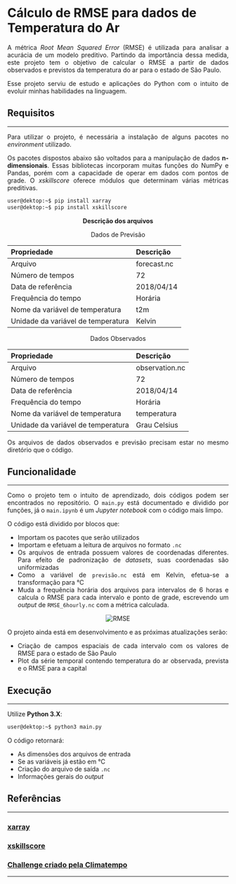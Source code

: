 # Cálculo de RMSE para dados de Temperatura do Ar
<div style="text-align: justify">
A métrica <i>Root Mean Squared Error</i> (RMSE) é utilizada para analisar a acurácia de um modelo preditivo. Partindo da importância dessa medida,
este projeto tem o objetivo de calcular o RMSE a partir de dados observados e previstos da temperatura do ar para o estado de São Paulo. 

Esse projeto serviu de estudo e aplicações do Python com o intuito de evoluir minhas habilidades na linguagem.

## Requisitos
___
Para utilizar o projeto, é necessária a instalação de alguns pacotes no <i>environment</i> utilizado.

Os pacotes dispostos abaixo são voltados para a manipulação de dados <b>n-dimensionais</b>. Essas bibliotecas incorporam muitas funções do NumPy e Pandas, porém com a capacidade de operar em dados com pontos de grade. O <i>xskillscore</i> oferece módulos que determinam várias métricas preditivas.

```bash
user@dektop:~$ pip install xarray
user@dektop:~$ pip install xskillscore
```

<p align="center" style="font-weight:bold"> 
Descrição dos arquivos </p>


<p align="center"> Dados de Previsão


| Propriedade                        | Descrição   |
| :--------------------------------- |:------------|
| Arquivo                            | forecast.nc |
| Número de tempos                   | 72          |
| Data de referência                 | 2018/04/14  |
| Frequência do tempo                | Horária     |
| Nome da variável de temperatura    | t2m         |
| Unidade da variável de temperatura | Kelvin      |

</p>

<p align="center"> Dados Observados

| Propriedade                        | Descrição      |
| :--------------------------------- |:---------------|
| Arquivo                            | observation.nc |
| Número de tempos                   | 72             |
| Data de referência                 | 2018/04/14     |
| Frequência do tempo                | Horária        |
| Nome da variável de temperatura    | temperatura    |
| Unidade da variável de temperatura | Grau Celsius   |

</p>

Os arquivos de dados observados e previsão precisam estar no mesmo diretório que o código.

## Funcionalidade
___
Como o projeto tem o intuito de aprendizado, dois códigos podem ser encontrados no repositório. O `main.py` está documentado e dividido por funções, já o `main.ipynb` é um <i>Jupyter notebook</i> com o código mais limpo.

O código está dividido por blocos que:
- Importam os pacotes que serão utilizados
- Importam e efetuam a leitura de arquivos no formato `.nc`
- Os arquivos de entrada possuem valores de coordenadas diferentes. Para efeito de padronização de <i>datasets</i>, suas coordenadas são uniformizadas
- Como a variável de `previsão.nc` está em Kelvin, efetua-se a transformação para °C
- Muda a frequência horária dos arquivos para intervalos de 6 horas e calcula o RMSE para cada intervalo e ponto de grade, escrevendo um <i>output</i> de `RMSE_6hourly.nc` com a métrica calculada.

<div style="text-align: center">
    <img src="https://media-exp1.licdn.com/dms/image/C5612AQF8JAeUs7CwCQ/article-inline_image-shrink_1000_1488/0/1543435697122?e=1649289600&v=beta&t=AEoZzW08votOCHB5v12lFAroXSdcBXfcyiCfY3hNfxE" alt="RMSE"/> 
</div>

O projeto ainda está em desenvolvimento e as próximas atualizações serão:
- Criação de campos espaciais de cada intervalo com os valores de RMSE para o estado de São Paulo
- Plot da série temporal contendo temperatura do ar observada, prevista e o RMSE para a capital

## Execução
___

Utilize <b>Python 3.X</b>:
```bash
user@dektop:~$ python3 main.py
```
O código retornará:
- As dimensões dos arquivos de entrada
- Se as variáveis já estão em °C
- Criação do arquivo de saída `.nc`
- Informações gerais do <i>output</i>

## Referências
___
### [xarray](https://xarray.pydata.org/en/stable/) 
### [xskillscore](https://xskillscore.readthedocs.io/en/stable/) 
### [Challenge criado pela Climatempo](https://github.com/climatempo/challenge-accepted-python/blob/master/README.md)
___
